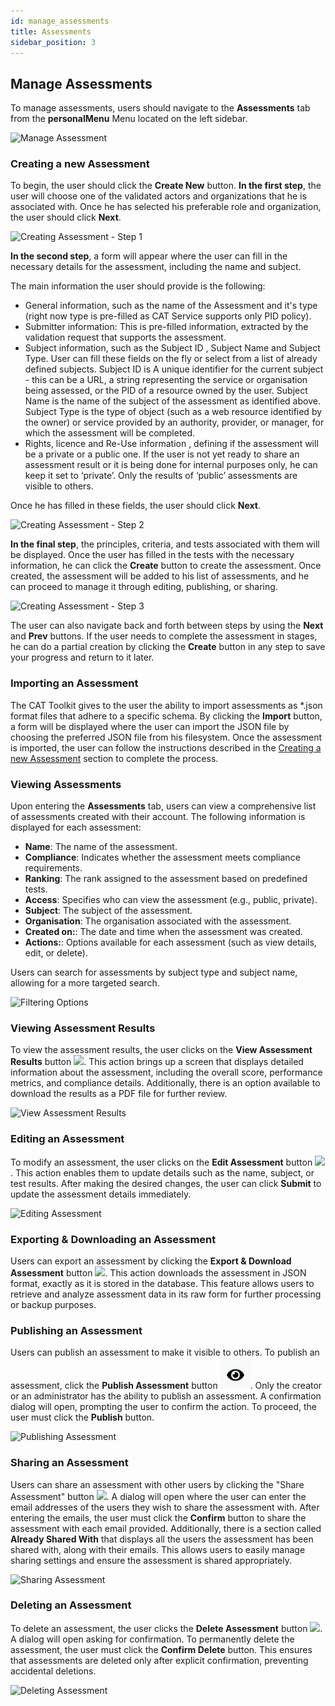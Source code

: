 ```yaml
---
id: manage_assessments
title: Assessments
sidebar_position: 3
---
```


## Manage Assessments

To manage assessments, users should navigate to the **Assessments** tab from the **personalMenu** Menu located on the left sidebar.

![Manage Assessment](/img/assessments/assessment_manage.png)


### Creating a new Assessment

To begin, the user should click the **Create New** button. **In the first step**, the user will choose one of the validated actors and organizations that he is associated with. Once he has selected his preferable role and organization, the user should click **Next**.

![Creating Assessment - Step 1](/img/assessments/assessment_create_step_1.png)

**In the second step**, a form will appear where the user  can fill in the necessary details for the assessment, including the name and subject. 

The main information the user should provide is the following:

 - General information, such as the name of the Assessment and it's type (right now type is pre-filled as CAT Service supports only PID policy).
 - Submitter information: This is pre-filled information, extracted by the validation request that supports the assessment. 
 - Subject information, such as the Subject ID , Subject Name and Subject Type. User can fill these fields on the fly or select from a list of already defined subjects. Subject ID is A unique identifier for the current subject - this can be a URL, a string representing the service or organisation being assessed, or the PID of a resource owned by the user. Subject Name is the name of the subject of the assessment as identified above. Subject Type is the type of object (such as a web resource identified by the owner) or service provided by an authority, provider, or manager, for which the assessment will be completed.
 - Rights, licence and Re-Use information , defining if the assessment will be a private or a public one. If the user is not yet ready to share an assessment result or it is being done for internal purposes only, he can keep it set to ‘private’. Only the results of ‘public’ assessments are visible to others.

Once he has filled in these fields, the user should click **Next**.

![Creating Assessment - Step 2](/img/assessments/assessment_create_step_2.png)

**In the final step**, the principles, criteria, and tests associated with them will be displayed. Once the user has filled in the tests with the necessary information, he can click the **Create** button to create the assessment. Once created, the assessment will be added to his list of assessments, and he can proceed to manage it through editing, publishing, or sharing.

![Creating Assessment - Step 3](/img/assessments/assessment_create_step_3.png)

The user can also navigate back and forth between steps by using the **Next** and **Prev** buttons. If the user needs to complete the assessment in stages, he can do a partial creation by clicking the **Create** button in any step to save your progress and return to it later.

### Importing an Assessment

The CAT Toolkit gives to the user the ability to import assessments as *.json format files that adhere to a specific schema.
By clicking the **Import** button, a form will be displayed where the user  can import the JSON file by choosing the preferred JSON file from his filesystem. Once the assessment is imported, the user can follow the instructions described in the [Creating a new Assessment](#creating-a-new-assessment)
section to complete the process.


### Viewing Assessments

Upon entering the **Assessments** tab, users can view a comprehensive list of assessments created with their account. The following information is displayed for each assessment:

- **Name**: The name of the assessment.
- **Compliance**: Indicates whether the assessment meets compliance requirements.
- **Ranking**: The rank assigned to the assessment based on predefined tests.
- **Access**: Specifies who can view the assessment (e.g., public, private).
- **Subject**: The subject of the assessment.
- **Organisation**: The organisation associated with the assessment.
- **Created on:**: The date and time when the assessment was created.
- **Actions:**: Options available for each assessment (such as view details, edit, or delete).

Users can search for assessments by subject type and subject name, allowing for a more targeted search.

![Filtering Options](/img/assessments/assessment_filtering.png)

### Viewing Assessment Results

To view the assessment results, the user clicks on the **View Assessment Results** button ![](/img/assessments/details_button.png). This action brings up a screen that displays detailed information about the assessment, including the overall score, performance metrics, and compliance details.
Additionally, there is an option available to download the results as a PDF file for further review.

![View Assessment Results](/img/assessments/assessment_view.png)

### Editing an Assessment

To modify an assessment, the user clicks on the **Edit Assessment** button ![](/img/assessments/assessment_edit_button.png). This action enables them to update details such as the name, subject, or test results. After making the desired changes, the user can click **Submit** to update the assessment details immediately.

![Editing Assessment](/img/assessments/assessment_edit.png)

### Exporting & Downloading an Assessment

Users can export an assessment by clicking the **Export & Download Assessment** button ![](/img/assessments/assessment_export.png). This action downloads the assessment in JSON format, exactly as it is stored in the database. This feature allows users to retrieve and analyze assessment data in its raw form for further processing or backup purposes.

### Publishing an Assessment

Users can publish an assessment to make it visible to others. To publish an assessment, click the **Publish Assessment** button ![](assets/assessment_publish.png). Only the creator or an administrator has the ability to publish an assessment. A confirmation dialog will open, prompting the user to confirm the action. To proceed, the user must click the **Publish** button.

![Publishing Assessment](/img/assessments/assessment_publish_dialog.png)

### Sharing an Assessment

Users can share an assessment with other users by clicking the "Share Assessment" button ![](/img/assessments/assessment_share_button.png). A dialog will open where the user can enter the email addresses of the users they wish to share the assessment with.
After entering the emails, the user must click the **Confirm** button to share the assessment with each email provided. Additionally, there is a section called **Already Shared With** that displays all the users the assessment has been shared with, along with their emails. This allows users to easily manage sharing settings and ensure the assessment is shared appropriately.

![Sharing Assessment](/img/assessments/assessment_share_dialog.png)

### Deleting an Assessment

To delete an assessment, the user clicks the **Delete Assessment** button ![](/img/assessments/assessment_delete_button.png). A dialog will open asking for confirmation. To permanently delete the assessment, the user must click the **Confirm Delete** button. This ensures that assessments are deleted only after explicit confirmation, preventing accidental deletions.

![Deleting Assessment](/img/assessments/assessment_delete_dialog.png)

